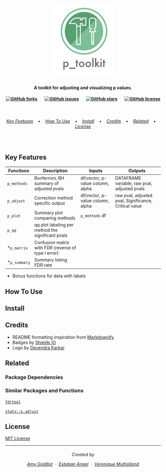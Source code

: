 

<h1 align="center">
  <br>
<img src="doc/pictures/p_toolkit_logo.png" alt="p_toolkit" width="200"></a>
<br>
</h1>

<h4 align="center">A toolkit for adjusting and visualizing p values</a>.</h4>

<h4 align="center">

[![GitHub forks](https://img.shields.io/github/forks/UBC-MDS/p_toolkit_R.svg?style=social)](https://github.com/UBC-MDS/p_toolkit_R/network)&nbsp;&nbsp;&nbsp;&nbsp;&nbsp;&nbsp;
[![GitHub issues](https://img.shields.io/github/issues/UBC-MDS/p_toolkit_R.svg?style=social)](https://github.com/UBC-MDS/p_toolkit_R/issues)&nbsp;&nbsp;&nbsp;&nbsp;&nbsp;&nbsp;
[![GitHub stars](https://img.shields.io/github/stars/UBC-MDS/p_toolkit_R.svg?style=social)](https://github.com/UBC-MDS/p_toolkit_R/stargazers)&nbsp;&nbsp;&nbsp;&nbsp;&nbsp;&nbsp;
[![GitHub license](https://img.shields.io/github/license/UBC-MDS/p_toolkit_R.svg?style=social)](https://github.com/UBC-MDS/p_toolkit_R/blob/master/LICENSE)
</a></h4>

<br>

<h6 align="center">
  <a href="#key-features">Key Features</a> &nbsp;&nbsp;&nbsp;•&nbsp;&nbsp;&nbsp;
  <a href="#how-to-use">How To Use</a> &nbsp;&nbsp;&nbsp;•&nbsp;&nbsp;&nbsp;
  <a href="#install">Install</a> &nbsp;&nbsp;&nbsp;•&nbsp;&nbsp;&nbsp;
  <a href="#credits">Credits</a> &nbsp;&nbsp;&nbsp;•&nbsp;&nbsp;&nbsp;
  <a href="#related">Related</a> &nbsp;&nbsp;&nbsp;•&nbsp;&nbsp;&nbsp;
  <a href="#license">License</a>
</h6>

<br>

## Key Features

| Functions    | Description                                         | Inputs                           | Outputs                                               |
|--------------|-----------------------------------------------------|----------------------------------|-------------------------------------------------------|
| `p_methods`  | Bonferroni, BH summary of adjusted pvals            | df/vector, p-value column, alpha | DATAFRAME<br> variable, raw pval, adjusted pvals      |
| `p_adjust`   | Correction method specific output                   | df/vector, p-value column, alpha | raw pval, adjusted pval, Significance, Critical value |
| `p_plot`     | Summary plot comparing methods                      | `p_methods` df                     |                                                       |
| `p_qq`       | qq plot labeling per method the significant pvals   |                                  |                                                       |
| *`p_matrix`  | Confusion matrix with FDR (reverse of type I error) |                                  |                                                       |
| *`p_summary` | Summary listing  FDR rate                           |                                  |                                                       |
* Bonus functions for data with labels

## How To Use

## Install

## Credits

* README formatting inspiration from  [Markdownify](https://github.com/amitmerchant1990/electron-markdownify/blob/master/README.md#key-features)
* Badges by [Shields IO](https://shields.io/)
* Logo by [Devendra Karkar](https://www.iconfinder.com/dev-patel)


## Related

### Package Dependencies

### Similar Packages and Functions

[`fdrtool`](https://www.rdocumentation.org/packages/fdrtool/versions/1.2.15)

[`stats::p.adjust`](https://www.rdocumentation.org/packages/stats/versions/3.4.3)

## License

[MIT License](https://github.com/UBC-MDS/p_toolkit_R/blob/master/LICENSE)

---
<h6 align="center">
Created by

[Amy Goldlist](https://github.com/amygoldlist) &nbsp;&middot;&nbsp;
[Esteban Angel](https://github.com/estebanangelm) &nbsp;&middot;&nbsp;
[Veronique Mulholland](https://github.com/vmulholl)
</a></h4>
